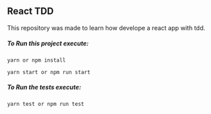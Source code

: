 ## React TDD

This repository was made to learn how develope a react app with tdd.

##### To Run this project execute:

```
yarn or npm install

yarn start or npm run start
```

##### To Run the tests execute:

```
yarn test or npm run test
```
